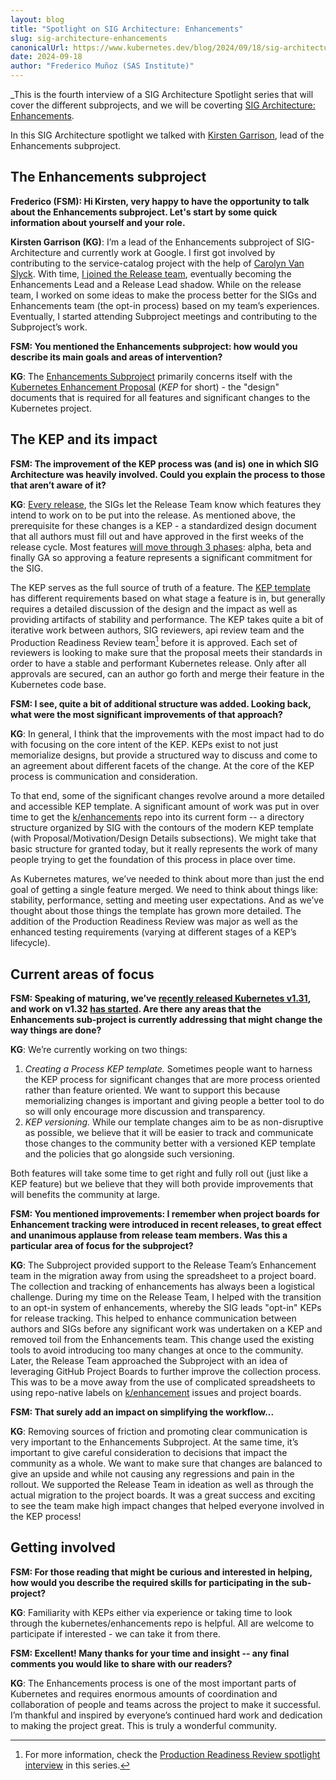 ```yaml
---
layout: blog
title: "Spotlight on SIG Architecture: Enhancements"
slug: sig-architecture-enhancements
canonicalUrl: https://www.kubernetes.dev/blog/2024/09/18/sig-architecture-enhancements
date: 2024-09-18
author: "Frederico Muñoz (SAS Institute)"
---
```


_This is the fourth interview of a SIG Architecture Spotlight series that will cover the different
subprojects, and we will be coverting [SIG Architecture:
Enhancements](https://github.com/kubernetes/community/blob/master/sig-architecture/README.md#enhancements).

In this SIG Architecture spotlight we talked with [Kirsten
Garrison](https://github.com/kikisdeliveryservice), lead of the Enhancements subproject.

## The Enhancements subproject

**Frederico (FSM): Hi Kirsten, very happy to have the opportunity to talk about the Enhancements
subproject. Let's start by some quick information about yourself and your role.**

**Kirsten Garrison (KG)**: I’m a lead of the Enhancements subproject of SIG-Architecture and
currently work at Google. I first got involved by contributing to the service-catalog project with
the help of [Carolyn Van Slyck](https://github.com/carolynvs). With time, [I joined the Release
team](https://github.com/kubernetes/sig-release/blob/master/releases/release-1.17/release_team.md),
eventually becoming the Enhancements Lead and a Release Lead shadow. While on the release team, I
worked on some ideas to make the process better for the SIGs and Enhancements team (the opt-in
process) based on my team’s experiences. Eventually, I started attending Subproject meetings and
contributing to the Subproject’s work.

**FSM: You mentioned the Enhancements subproject: how would you describe its main goals and areas of
intervention?**

**KG**: The [Enhancements
Subproject](https://github.com/kubernetes/community/blob/master/sig-architecture/README.md#enhancements)
primarily concerns itself with the [Kubernetes Enhancement
Proposal](https://github.com/kubernetes/enhancements/blob/master/keps/sig-architecture/0000-kep-process/README.md)
(_KEP_ for short) - the "design" documents that is required for all features and significant changes
to the Kubernetes project.

## The KEP and its impact

**FSM: The improvement of the KEP process was (and is) one in which SIG Architecture was heavily
involved. Could you explain the process to those that aren’t aware of it?**

**KG**: [Every release](https://kubernetes.io/releases/release/#the-release-cycle), the SIGs let the
Release Team know which features they intend to work on to be put into the release. As mentioned
above, the prerequisite for these changes is a KEP - a standardized design document that all authors
must fill out and have approved in the first weeks of the release cycle. Most features [will move
through 3
phases](https://kubernetes.io/docs/reference/command-line-tools-reference/feature-gates/#feature-stages):
alpha, beta and finally GA so approving a feature represents a significant commitment for the SIG.

The KEP serves as the full source of truth of a feature. The [KEP
template](https://github.com/kubernetes/enhancements/blob/master/keps/NNNN-kep-template/README.md)
has different requirements based on what stage a feature is in, but generally requires a detailed
discussion of the design and the impact as well as providing artifacts of stability and
performance. The KEP takes quite a bit of iterative work between authors, SIG reviewers, api review
team and the Production Readiness Review team[^1] before it is approved. Each set of reviewers is
looking to make sure that the proposal meets their standards in order to have a stable and
performant Kubernetes release. Only after all approvals are secured, can an author go forth and
merge their feature in the Kubernetes code base.


**FSM: I see, quite a bit of additional structure was added. Looking back, what were the most
significant improvements of that approach?**

**KG**: In general, I think that the improvements with the most impact had to do with focusing on
the core intent of the KEP. KEPs exist to not just memorialize designs, but provide a structured way
to discuss and come to an agreement about different facets of the change. At the core of the KEP
process is communication and consideration.

To that end, some of the significant changes revolve around a more detailed and accessible KEP
template. A significant amount of work was put in over time to get the
[k/enhancements](https://github.com/kubernetes/enhancements) repo into its current form -- a
directory structure organized by SIG with the contours of the modern KEP template (with
Proposal/Motivation/Design Details subsections). We might take that basic structure for granted
today, but it really represents the work of many people trying to get the foundation of this process
in place over time.

As Kubernetes matures, we’ve needed to think about more than just the end goal of getting a single
feature merged. We need to think about things like: stability, performance, setting and meeting user
expectations. And as we’ve thought about those things the template has grown more detailed. The
addition of the Production Readiness Review was major as well as the enhanced testing requirements
(varying at different stages of a KEP’s lifecycle).

## Current areas of focus

**FSM: Speaking of maturing, we’ve [recently released Kubernetes
v1.31](https://kubernetes.io/blog/2024/08/13/kubernetes-v1-31-release/), and work on v1.32 [has
started](https://github.com/fsmunoz/sig-release/tree/release-1.32/releases/release-1.32). Are there
any areas that the Enhancements sub-project is currently addressing that might change the way things
are done?**

**KG**: We’re currently working on two things:

  1) _Creating a Process KEP template._ Sometimes people want to harness the KEP process for
  significant changes that are more process oriented rather than feature oriented. We want to
  support this because memorializing changes is important and giving people a better tool to do so
  will only encourage more discussion and transparency.
  2) _KEP versioning._ While our template changes aim to be as non-disruptive as possible, we
  believe that it will be easier to track and communicate those changes to the community better with
  a versioned KEP template and the policies that go alongside such versioning.

Both features will take some time to get right and fully roll out (just like a KEP feature) but we
believe that they will both provide improvements that will benefits the community at large.

**FSM: You mentioned improvements: I remember when project boards for Enhancement tracking were
introduced in recent releases, to great effect and unanimous applause from release team members. Was
this a particular area of focus for the subproject?**

**KG**: The Subproject provided support to the Release Team’s Enhancement team in the migration away
from using the spreadsheet to a project board. The collection and tracking of enhancements has
always been a logistical challenge. During my time on the Release Team, I helped with the transition
to an opt-in system of enhancements, whereby the SIG leads "opt-in" KEPs for release tracking. This
helped to enhance communication between authors and SIGs before any significant work was undertaken
on a KEP and removed toil from the Enhancements team. This change used the existing tools to avoid
introducing too many changes at once to the community. Later, the Release Team approached the
Subproject with an idea of leveraging GitHub Project Boards to further improve the collection
process. This was to be a move away from the use of complicated spreadsheets to using repo-native
labels on [k/enhancement](https://github.com/kubernetes/enhancements) issues and project boards.

**FSM: That surely add an impact on simplifying the workflow...**

**KG**: Removing sources of friction and promoting clear communication is very important to the
Enhancements Subproject.  At the same time, it’s important to give careful consideration to
decisions that impact the community as a whole. We want to make sure that changes are balanced to
give an upside and while not causing any regressions and pain in the rollout. We supported the
Release Team in ideation as well as through the actual migration to the project boards. It was a
great success and exciting to see the team make high impact changes that helped everyone involved in
the KEP process!

## Getting involved

**FSM: For those reading that might be curious and interested in helping, how would you describe the
required skills for participating in the sub-project?**

**KG**: Familiarity with KEPs either via experience or taking time to look through the
kubernetes/enhancements repo is helpful. All are welcome to participate if interested - we can take
it from there.

**FSM: Excellent! Many thanks for your time and insight -- any final comments you would like to
share with our readers?**

**KG**: The Enhancements process is one of the most important parts of Kubernetes and requires
enormous amounts of coordination and collaboration of people and teams across the project to make it
successful. I’m thankful and inspired by everyone’s continued hard work and dedication to making the
project great. This is truly a wonderful community.


[^1]: For more information, check the [Production Readiness Review spotlight
    interview](https://kubernetes.io/blog/2023/11/02/sig-architecture-production-readiness-spotlight-2023/)
    in this series.
